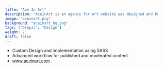```yaml
---
title: "Ace In Art"
description: "AceInArt is an agency for Art website was designed and built from scratch"
image: "aceinart.png"
background: "aceinart_bg.png"
tags: ["Drupal", "Design"]
weight: 2
draft: false
---
```


- Custom Design and implementation using SASS
- Advanced workflow for published and moderated content
- <a href="http://www.aceinart.com">www.aceinart.com</a>